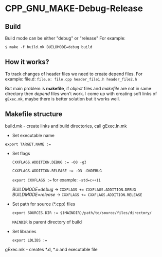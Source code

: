 # CPP_GNU_MAKE-Debug-Release


## Build
Build mode can be either "debug" or "release"
For example:

```$ make -f build.mk BUILDMODE=debug build```

## How it works?

To track changes of header files we need to create depend files. For example:
file.d:
	```file.o: file.cpp header_file1.h header_file2.h```

But main problem is **makefile**, if *object* files and *makefile* are not in same directory then *depend* files won't work. I come up with creating soft links of ```gExec.mk```, maybe there is better solution but it works well.

## Makefile structure

build.mk - create links and build directories, call gExec.ln.mk

- Set executable name
  
```export TARGET.NAME :=```
  
- Set flags

  ```CXXFLAGS.ADDITION.DEBUG := -O0 -g3```

  ```CXXFLAGS.ADDITION.RELEASE := -O3 -DNDEBUG```

  ```export CXXFLAGS :=``` for example:  ```-std=c++11```

  *BUILDMODE=debug* ->   ```CXXFLAGS += CXXFLAGS.ADDITION.DEBUG```
  *BUILDMODE=release* -> ```CXXFLAGS += CXXFLAGS.ADDITION.RELEASE```

- Set path for source (*.cpp) files 

  ```export SOURCES.DIR := $(MAINDIR)/path/to/source/files/directory/```

  ```MAINDIR``` is parent directory of build

- Set libraries

  ```export LDLIBS := ```

gExec.mk - creates *.d, *.o and executable file